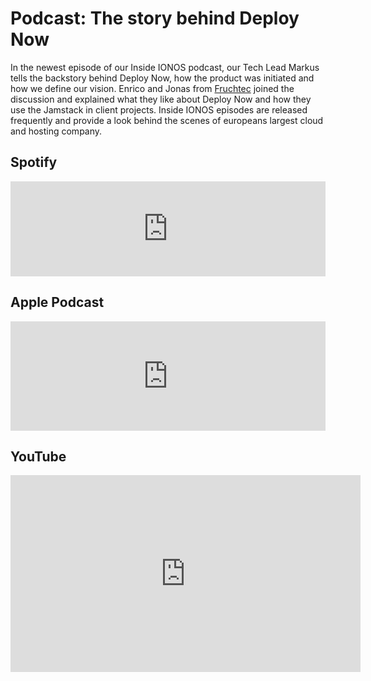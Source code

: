 ﻿---
description: 'In the newest episode of our Inside IONOS podcast, our Tech Lead Markus tells the backstory behind Deploy Now, how the product was initiated and how we define our vision.'
created: '2021-08-06'
author: 'markus-hunsalz'
tags:
        - podcast
hidden: true

---

# Podcast: The story behind Deploy Now

In the newest episode of our Inside IONOS podcast, our Tech Lead Markus tells the backstory behind Deploy Now, how the product was initiated and how we define our vision. Enrico and Jonas from [Fruchtec](https://www.fruchtec.de/) joined the discussion and explained what they like about Deploy Now and how they use the Jamstack in client projects. Inside IONOS episodes are released frequently and provide a look behind the scenes of europeans largest cloud and hosting company. 

## Spotify
<iframe src="https://open.spotify.com/embed/episode/6jc54XhH39PIcxhZbXw35J" width="100%" height="152" frameBorder="0" allowtransparency="true" allow="encrypted-media"></iframe>

## Apple Podcast
<iframe allow="autoplay *; encrypted-media *; fullscreen *" frameborder="0" height="175" style="width:100%;max-width:660px;overflow:hidden;background:transparent;" sandbox="allow-forms allow-popups allow-same-origin allow-scripts allow-storage-access-by-user-activation allow-top-navigation-by-user-activation" src="https://embed.podcasts.apple.com/us/podcast/deploy-now-website-via-github-ver%C3%B6ffentlichen/id1501677939?i=1000531186091"></iframe>

## YouTube
<iframe width="560" height="315" src="https://www.youtube-nocookie.com/embed/bEcYDvsGols" title="YouTube video player" frameborder="0" allow="accelerometer; autoplay; clipboard-write; encrypted-media; gyroscope; picture-in-picture" allowfullscreen></iframe>
